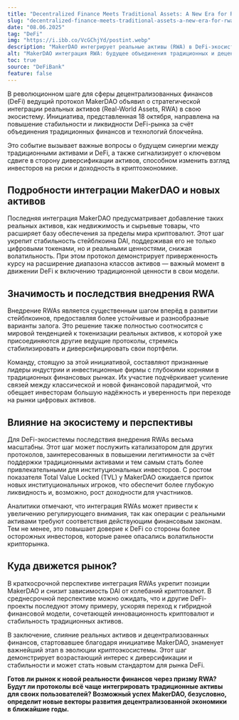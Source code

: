 ```yaml
---
title: "Decentralized Finance Meets Traditional Assets: A New Era for RWA"
slug: "decentralized-finance-meets-traditional-assets-a-new-era-for-rwa"
date: "08.06.2025"
tag: "DeFi"
img: "https://i.ibb.co/VcGChjYd/postint.webp"
description: "MakerDAO интегрирует реальные активы (RWA) в DeFi-экосистему, открывая новый этап развития для стабильности, ликвидности и взаимодействия традиционных и децентрализованных финансов."
alt: "MakerDAO интеграция RWA: будущее объединения традиционных и децентрализованных финансов"
toc: true
source: "DeFiBank"
feature: false
---
```


В революционном шаге для сферы децентрализованных финансов (DeFi) ведущий протокол MakerDAO объявил о стратегической интеграции реальных активов (Real-World Assets, RWA) в свою экосистему. Инициатива, представленная 18 октября, направлена на повышение стабильности и ликвидности DeFi-рынка за счёт объединения традиционных финансов и технологий блокчейна.

Это событие вызывает важные вопросы о будущем синергии между традиционными активами и DeFi, а также сигнализирует о ключевом сдвиге в сторону диверсификации активов, способном изменить взгляд инвесторов на риски и доходность в криптоэкономике.

## Подробности интеграции MakerDAO и новых активов

Последняя интеграция MakerDAO предусматривает добавление таких реальных активов, как недвижимость и сырьевые товары, что расширяет базу обеспечения за пределы мира криптовалют. Этот шаг укрепит стабильность стейблкоина DAI, поддерживая его не только цифровыми токенами, но и реальными ценностями, снижая волатильность. При этом протокол демонстрирует приверженность курсу на расширение диапазона классов активов — важный момент в движении DeFi к включению традиционной ценности в свои модели.

## Значимость и последствия внедрения RWA

Внедрение RWAs является существенным шагом вперёд в развитии стейблкоинов, предоставляя более устойчивые и разнообразные варианты залога. Это решение также полностью соотносится с мировой тенденцией к токенизации реальных активов, к которой уже присоединяются другие ведущие протоколы, стремясь стабилизировать и диверсифицировать свои портфели.

Команду, стоящую за этой инициативой, составляют признанные лидеры индустрии и инвестиционные фирмы с глубокими корнями в традиционных финансовых рынках. Их участие подчёркивает усиление связей между классической и новой финансовой парадигмой, что обещает инвесторам большую надёжность и уверенность при переходе на рынки цифровых активов.

## Влияние на экосистему и перспективы

Для DeFi-экосистемы последствия внедрения RWAs весьма масштабны. Этот шаг может послужить катализатором для других протоколов, заинтересованных в повышении легитимности за счёт поддержки традиционными активами и тем самым стать более привлекательными для институциональных инвесторов. С ростом показателя Total Value Locked (TVL) у MakerDAO ожидается приток новых институциональных игроков, что обеспечит более глубокую ликвидность и, возможно, рост доходности для участников.

Аналитики отмечают, что интеграция RWAs может привести к увеличению регулирующего внимания, так как операции с реальными активами требуют соответствия действующим финансовым законам. Тем не менее, это повышает доверие к DeFi со стороны более осторожных инвесторов, которые ранее опасались волатильности крипторынка.

## Куда движется рынок?

В краткосрочной перспективе интеграция RWAs укрепит позиции MakerDAO и снизит зависимость DAI от колебаний криптовалют. В среднесрочной перспективе можно ожидать, что и другие DeFi-проекты последуют этому примеру, ускоряя переход к гибридной финансовой модели, сочетающей инновационность криптовалют и стабильность традиционных активов.

В заключение, слияние реальных активов и децентрализованных финансов, стартовавшее благодаря инициативе MakerDAO, знаменует важнейший этап в эволюции криптоэкосистемы. Этот шаг демонстрирует возрастающий интерес к диверсификации и стабильности и может стать новым стандартом для рынка DeFi.

**Готов ли рынок к новой реальности финансов через призму RWA? Будут ли протоколы всё чаще интегрировать традиционные активы для своих пользователей? Возможный успех MakerDAO, безусловно, определит новые векторы развития децентрализованной экономики в ближайшие годы.**
